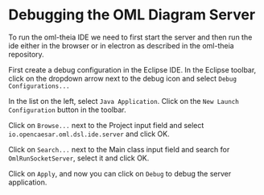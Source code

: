 # Debugging the OML Diagram Server

To run the oml-theia IDE we need to first start the server and then run the ide either in the browser or in electron as described in the oml-theia repository.

First create a debug configuration in the Eclipse IDE. In the Eclipse toolbar, click on the dropdown arrow next to the debug icon and select `Debug Configurations...`

In the list on the left, select `Java Application`. Click on the `New Launch Configuration` button in the toolbar.

Click on `Browse...` next to the Project input field and select `io.opencaesar.oml.dsl.ide.server` and click OK.

Click on `Search...` next to the Main class input field and search for `OmlRunSocketServer`, select it and click OK.

Click on `Apply`, and now you can click on `Debug` to debug the server application.
